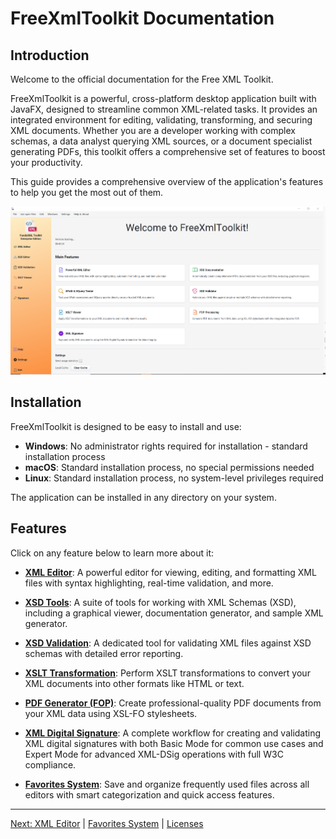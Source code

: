 # FreeXmlToolkit Documentation

## Introduction

Welcome to the official documentation for the Free XML Toolkit.

FreeXmlToolkit is a powerful, cross-platform desktop application built with JavaFX, designed to streamline common XML-related tasks. It provides an integrated environment for editing, validating, transforming, and securing XML documents. Whether you are a developer working with complex schemas, a data analyst querying XML sources, or a document specialist generating PDFs, this toolkit offers a comprehensive set of features to boost your productivity.

This guide provides a comprehensive overview of the application's features to help you get the most out of them.

![Screenshot of the main application window](img/app.png)

## Installation

FreeXmlToolkit is designed to be easy to install and use:

- **Windows**: No administrator rights required for installation - standard installation process
- **macOS**: Standard installation process, no special permissions needed
- **Linux**: Standard installation process, no system-level privileges required

The application can be installed in any directory on your system.

## Features

Click on any feature below to learn more about it:

-   **[XML Editor](xml-controller.md)**: A powerful editor for viewing, editing, and formatting XML files with syntax highlighting, real-time validation, and more.

-   **[XSD Tools](xsd-controller.md)**: A suite of tools for working with XML Schemas (XSD), including a graphical viewer, documentation generator, and sample XML generator.

-   **[XSD Validation](xsd-validation-controller.md)**: A dedicated tool for validating XML files against XSD schemas with detailed error reporting.

-   **[XSLT Transformation](xslt-controller.md)**: Perform XSLT transformations to convert your XML documents into other formats like HTML or text.

-   **[PDF Generator (FOP)](fop-controller.md)**: Create professional-quality PDF documents from your XML data using XSL-FO stylesheets.

- **[XML Digital Signature](signature-controller.md)**: A complete workflow for creating and validating XML digital
  signatures with both Basic Mode for common use cases and Expert Mode for advanced XML-DSig operations with full W3C
  compliance.

- **[Favorites System](favorites-system.md)**: Save and organize frequently used files across all editors with smart
  categorization and quick access features.

---

[Next: XML Editor](xml-controller.md) | [Favorites System](favorites-system.md) | [Licenses](licenses.md)
